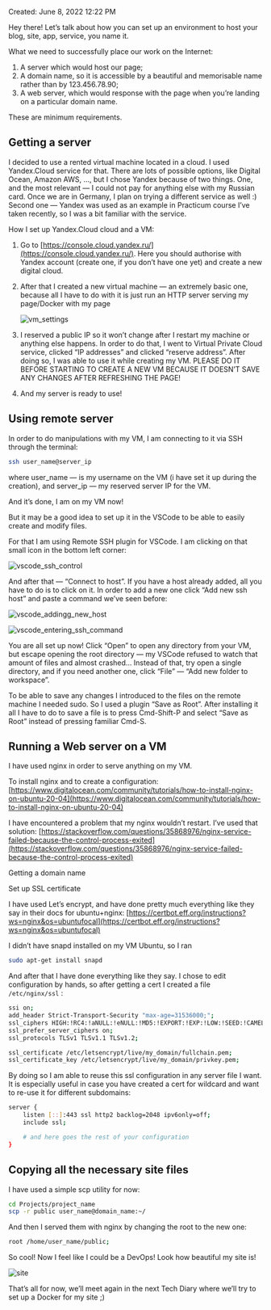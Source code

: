 Created: June 8, 2022 12:22 PM

Hey there! Let’s talk about how you can set up an environment to host your blog, site, app, service, you name it.

What we need to successfully place our work on the Internet:

1. A server which would host our page;
2. A domain name, so it is accessible by a beautiful and memorisable name rather than by 123.456.78.90;
3. A web server, which would response with the page when you’re landing on a particular domain name.

These are minimum requirements.

## Getting a server

I decided to use a rented virtual machine located in a cloud. I used Yandex.Cloud service for that. There are lots of possible options, like Digital Ocean, Amazon AWS, …, but I chose Yandex because of two things. One, and the most relevant — I could not pay for anything else with my Russian card. Once we are in Germany, I plan on trying a different service as well :) Second one — Yandex was used as an example in Practicum course I’ve taken recently, so I was a bit familiar with the service.

How I set up Yandex.Cloud cloud and a VM:

1. Go to [https://console.cloud.yandex.ru/](https://console.cloud.yandex.ru/). Here you should authorise with Yandex account (create one, if you don’t have one yet) and create a new digital cloud.
2. After that I created a new virtual machine — an extremely basic one, because all I have to do with it is just run an HTTP server serving my page/Docker with my page

    ![vm_settings](https://storage.yandexcloud.net/lytkinna-bucket/tech_diary_1/vm_settings.png)

3. I reserved a public IP so it won’t change after I restart my machine or anything else happens. In order to do that, I went to Virtual Private Cloud service, clicked “IP addresses” and clicked “reserve address”. After doing so, I was able to use it while creating my VM. PLEASE DO IT BEFORE STARTING TO CREATE A NEW VM BECAUSE IT DOESN’T SAVE ANY CHANGES AFTER REFRESHING THE PAGE!
4. And my server is ready to use!

## Using remote server

In order to do manipulations with my VM, I am connecting to it via SSH through the terminal:

```bash
ssh user_name@server_ip
```

where user_name — is my username on the VM (i have set it up during the creation), and server_ip — my reserved server IP for the VM.

And it’s done, I am on my VM now!

But it may be a good idea to set up it in the VSCode to be able to easily create and modify files.

For that I am using Remote SSH plugin for VSCode. I am clicking on that small icon in the bottom left corner:

![vscode_ssh_control](https://storage.yandexcloud.net/lytkinna-bucket/tech_diary_1/vscode_ssh_control.png)

And after that — “Connect to host”. If you have a host already added, all you have to do is to click on it. In order to add a new one click “Add new ssh host” and paste a command we’ve seen before:

![vscode_addingg_new_host](https://storage.yandexcloud.net/lytkinna-bucket/tech_diary_1/vscode_addingg_new_host.png)

![vscode_entering_ssh_command](https://storage.yandexcloud.net/lytkinna-bucket/tech_diary_1/vscode_entering_ssh_command.png)

You are all set up now! Click “Open” to open any directory from your VM, but escape opening the root directory — my VSCode refused to watch that amount of files and almost crashed… Instead of that, try open a single directory, and if you need another one, click “File” — “Add new folder to workspace”.

To be able to save any changes I introduced to the files on the remote machine I needed sudo. So I used a plugin “Save as Root”. After installing it all I have to do to save a file is to press Cmd-Shift-P and select “Save as Root” instead of pressing familiar Cmd-S.

## Running a Web server on a VM

I have used nginx in order to serve anything on my VM.

To install nginx and to create a configuration: [https://www.digitalocean.com/community/tutorials/how-to-install-nginx-on-ubuntu-20-04](https://www.digitalocean.com/community/tutorials/how-to-install-nginx-on-ubuntu-20-04)

I have encountered a problem that my nginx wouldn’t restart. I’ve used that solution: [https://stackoverflow.com/questions/35868976/nginx-service-failed-because-the-control-process-exited](https://stackoverflow.com/questions/35868976/nginx-service-failed-because-the-control-process-exited)

Getting a domain name

Set up SSL certificate

I have used Let’s encrypt, and have done pretty much everything like they say in their docs for ubuntu+nginx: [https://certbot.eff.org/instructions?ws=nginx&os=ubuntufocal](https://certbot.eff.org/instructions?ws=nginx&os=ubuntufocal)

I didn’t have snapd installed on my VM Ubuntu, so I ran

```bash
sudo apt-get install snapd
```

And after that I have done everything like they say. I chose to edit configuration by hands, so after getting a cert I created a file `/etc/nginx/ssl` :

```bash
ssi on;
add_header Strict-Transport-Security "max-age=31536000;";
ssl_ciphers HIGH:!RC4:!aNULL:!eNULL:!MD5:!EXPORT:!EXP:!LOW:!SEED:!CAMELLIA:!IDEA:!PSK:!SRP:!SSLv2;
ssl_prefer_server_ciphers on;
ssl_protocols TLSv1 TLSv1.1 TLSv1.2;

ssl_certificate /etc/letsencrypt/live/my_domain/fullchain.pem;
ssl_certificate_key /etc/letsencrypt/live/my_domain/privkey.pem;
```

By doing so I am able to reuse this ssl configuration in any server file I want. It is especially useful in case you have created a cert for wildcard and want to re-use it for different subdomains:

```bash
server {
	listen [::]:443 ssl http2 backlog=2048 ipv6only=off;
	include ssl;

	# and here goes the rest of your configuration
}
```

## Copying all the necessary site files

I have used a simple scp utility for now:

```bash
cd Projects/project_name
scp -r public user_name@domain_name:~/
```

And then I served them with nginx by changing the root to the new one:

```bash
root /home/user_name/public;
```

So cool! Now I feel like I could be a DevOps! Look how beautiful my site is!

![site](https://storage.yandexcloud.net/lytkinna-bucket/tech_diary_1/site.png)

That’s all for now, we’ll meet again in the next Tech Diary where we’ll try to set up a Docker for my site ;)
